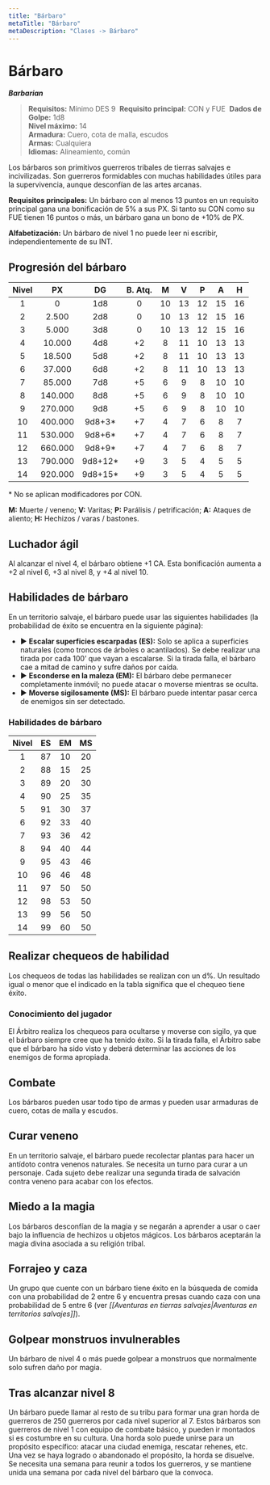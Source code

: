 ```yaml
---
title: "Bárbaro"
metaTitle: "Bárbaro"
metaDescription: "Clases -> Bárbaro"
---
```

# Bárbaro 

**_Barbarian_**

> **Requisitos:** Mínimo DES 9 
> **Requisito principal:** CON y FUE 
> **Dados de Golpe:** 1d8   
> **Nivel máximo:** 14   
> **Armadura:** Cuero, cota de malla, escudos   
> **Armas:** Cualquiera   
> **Idiomas:** Alineamiento, común

Los bárbaros son primitivos guerreros tribales de tierras salvajes e incivilizadas. Son guerreros formidables con muchas habilidades útiles para la supervivencia, aunque desconfían de las artes arcanas.

**Requisitos principales:** Un bárbaro con al menos 13 puntos en un requisito principal gana una bonificación de 5% a sus PX. Si tanto su CON como su FUE tienen 16 puntos o más, un bárbaro gana un bono de +10% de PX.

**Alfabetización:** Un bárbaro de nivel 1 no puede leer ni escribir, independientemente de su INT.

## Progresión del bárbaro

| Nivel |   PX    |   DG    | B. Atq. | **M** | **V** | **P** | **A** | **H** |
|:-----:|:-------:|:-------:|:----:|:-----:|:-----:|:-----:|:-----:|:-----:|
|   1   |    0    |   1d8   |  0   |  10   |  13   |  12   |  15   |  16   |
|   2   |  2.500  |   2d8   |  0   |  10   |  13   |  12   |  15   |  16   |
|   3   |  5.000  |   3d8   |  0   |  10   |  13   |  12   |  15   |  16   |
|   4   | 10.000  |   4d8   |  +2  |   8   |  11   |  10   |  13   |  13   |
|   5   | 18.500  |   5d8   |  +2  |   8   |  11   |  10   |  13   |  13   |
|   6   | 37.000  |   6d8   |  +2  |   8   |  11   |  10   |  13   |  13   |
|   7   | 85.000  |   7d8   |  +5  |   6   |   9   |   8   |  10   |  10   |
|   8   | 140.000 |   8d8   |  +5  |   6   |   9   |   8   |  10   |  10   |
|   9   | 270.000 |   9d8   |  +5  |   6   |   9   |   8   |  10   |  10   |
|  10   | 400.000 | 9d8+3*  |  +7  |   4   |   7   |   6   |   8   |   7   |
|  11   | 530.000 | 9d8+6*  |  +7  |   4   |   7   |   6   |   8   |   7   |
|  12   | 660.000 | 9d8+9*  |  +7  |   4   |   7   |   6   |   8   |   7   |
|  13   | 790.000 | 9d8+12* |  +9  |   3   |   5   |   4   |   5   |   5   |
|  14   | 920.000 | 9d8+15* |  +9  |   3   |   5   |   4   |   5   |   5   |

\* No se aplican modificadores por CON.

**M:** Muerte / veneno; **V:** Varitas; **P:** Parálisis / petrificación; **A:** Ataques de aliento; **H:** Hechizos / varas / bastones.

## Luchador ágil

Al alcanzar el nivel 4, el bárbaro obtiene +1 CA. Esta bonificación aumenta a +2 al nivel 6, +3 al nivel 8, y +4 al nivel 10.

## Habilidades de bárbaro

En un territorio salvaje, el bárbaro puede usar las siguientes habilidades (la probabilidad de éxito se encuentra en la siguiente página): 

- ▶  **Escalar superficies escarpadas (ES):** Solo se aplica a superficies naturales (como troncos de árboles o acantilados). Se debe realizar una tirada por cada 100’ que vayan a escalarse. Si la tirada falla, el bárbaro cae a mitad de camino y sufre daños por caída. 
- ▶ **Esconderse en la maleza (EM):** El bárbaro debe permanecer completamente inmóvil; no puede atacar o moverse mientras se oculta. 
- ▶ **Moverse sigilosamente (MS):** El bárbaro puede intentar pasar cerca de enemigos sin ser detectado. 

### Habilidades de bárbaro

| Nivel | ES  | EM  | MS  | 
|:-----:|:---:|:---:|:---:|
|   1   | 87  | 10  | 20  |
|   2   | 88  | 15  | 25  |
|   3   | 89  | 20  | 30  |
|   4   | 90  | 25  | 35  |
|   5   | 91  | 30  | 37  |
|   6   | 92  | 33  | 40  |
|   7   | 93  | 36  | 42  |
|   8   | 94  | 40  | 44  |
|   9   | 95  | 43  | 46  |
|  10   | 96  | 46  | 48  |
|  11   | 97  | 50  | 50  |
|  12   | 98  | 53  | 50  |
|  13   | 99  | 56  | 50  |
|  14   | 99  | 60  | 50  |

## Realizar chequeos de habilidad

Los chequeos de todas las habilidades se realizan con un d%. Un resultado igual o menor que el indicado en la tabla significa que el chequeo tiene éxito. 

### Conocimiento del jugador

El Árbitro realiza los chequeos para ocultarse y moverse con sigilo, ya que el bárbaro siempre cree que ha tenido éxito. Si la tirada falla, el Árbitro sabe que el bárbaro ha sido visto y deberá determinar las acciones de los enemigos de forma apropiada.

## Combate

Los bárbaros pueden usar todo tipo de armas y pueden usar armaduras de cuero, cotas de malla y escudos.

## Curar veneno

En un territorio salvaje, el bárbaro puede recolectar plantas para hacer un antídoto contra venenos naturales. Se necesita un turno para curar a un personaje. Cada sujeto debe realizar una segunda tirada de salvación contra veneno para acabar con los efectos.

## Miedo a la magia

Los bárbaros desconfían de la magia y se negarán a aprender a usar o caer bajo la influencia de hechizos u objetos mágicos. Los bárbaros aceptarán la magia divina asociada a su religión tribal.

## Forrajeo y caza

Un grupo que cuente con un bárbaro tiene éxito en la búsqueda de comida con una probabilidad de 2 entre 6 y encuentra presas cuando caza con una probabilidad de 5 entre 6 (ver _[[Aventuras en tierras salvajes|Aventuras en territorios salvajes]]_).

## Golpear monstruos invulnerables

Un bárbaro de nivel 4 o más puede golpear a monstruos que normalmente solo sufren daño por magia.

## Tras alcanzar nivel 8

Un bárbaro puede llamar al resto de su tribu para formar una gran horda de guerreros de 250 guerreros por cada nivel superior al 7. Estos bárbaros son guerreros de nivel 1 con equipo de combate básico, y pueden ir montados si es costumbre en su cultura. Una horda solo puede unirse para un propósito específico: atacar una ciudad enemiga, rescatar rehenes, etc. Una vez se haya logrado o abandonado el propósito, la horda se disuelve. Se necesita una semana para reunir a todos los guerreros, y se mantiene unida una semana por cada nivel del bárbaro que la convoca.

